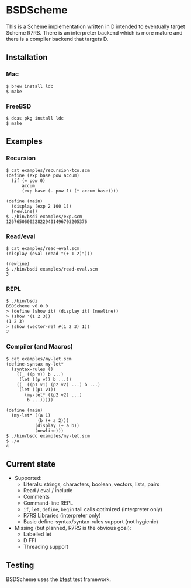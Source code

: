 # BSDScheme

This is a Scheme implementation written in D intended to eventually
target Scheme R7RS. There is an interpreter backend which is more
mature and there is a compiler backend that targets D.

## Installation

### Mac

```
$ brew install ldc
$ make
```

### FreeBSD

```
$ doas pkg install ldc
$ make
```

## Examples

### Recursion

```
$ cat examples/recursion-tco.scm
(define (exp base pow accum)
  (if (= pow 0)
      accum
      (exp base (- pow 1) (* accum base))))

(define (main)
  (display (exp 2 100 1))
  (newline))
$ ./bin/bsdi examples/exp.scm
1267650600228229401496703205376
```

### Read/eval

```
$ cat examples/read-eval.scm
(display (eval (read "(+ 1 2)")))

(newline)
$ ./bin/bsdi examples/read-eval.scm
3
```

### REPL

```
$ ./bin/bsdi
BSDScheme v0.0.0
> (define (show it) (display it) (newline))
> (show '(1 2 3))
(1 2 3)
> (show (vector-ref #(1 2 3) 1))
2
```

### Compiler (and Macros)

```
$ cat examples/my-let.scm
(define-syntax my-let*
  (syntax-rules ()
    ((_ ((p v)) b ...)
     (let ((p v)) b ...))
    ((_ ((p1 v1) (p2 v2) ...) b ...)
     (let ((p1 v1))
       (my-let* ((p2 v2) ...)
		b ...)))))

(define (main)
  (my-let* ((a 1)
            (b (+ a 2)))
           (display (+ a b))
           (newline)))
$ ./bin/bsdc examples/my-let.scm
$ ./a
4
```

## Current state

* Supported:
  * Literals: strings, characters, boolean, vectors, lists, pairs
  * Read / eval / include
  * Comments
  * Command-line REPL
  * `if`, `let`, `define`, `begin` tail calls optimized (interpreter only)
  * R7RS Libraries (interpreter only)
  * Basic define-syntax/syntax-rules support (not hygienic)
* Missing (but planned, R7RS is the obvious goal):
  * Labelled let
  * D FFI
  * Threading support

## Testing

BSDScheme uses the [btest](https://github.com/briansteffens/btest) test framework.